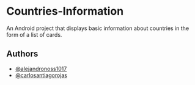 # Countries-Information

An Android project that displays basic information about countries in the form of a list of cards.

## Authors

- [@alejandronoss1017](https://github.com/alejandronoss1017)
- [@carlosantiagorojas](https://github.com/carlosantiagorojas)
